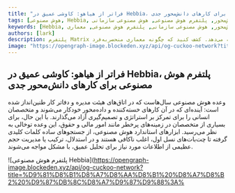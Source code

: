 ```yaml
---
title: "فراتر از هیاهو: کاوشی عمیق در Hebbia، پلتفرم هوش مصنوعی برای کارهای دانش‌محور جدی"
tags: [هوش مصنوعی, Hebbia, کار دانش‌محور, پلتفرم هوش مصنوعی, هوش مصنوعی سازمانی]
keywords: [Hebbia, تحلیل هوش مصنوعی, کار دانش‌محور, هوش مصنوعی سازمانی, پلتفرم هوش مصنوعی, معماری ISD]
authors: [lark]
description: پلتفرم Matrix هبیا، هوش مصنوعی را برای کارهای دانش‌محور بازتعریف می‌کند و راه‌حلی قدرتمند برای تحلیل داده‌های پیچیده در امور مالی و حقوقی ارائه می‌دهد. کشف کنید که چگونه معماری منحصربه‌فرد ISD و خروجی‌های ساختاریافته آن، صنایع را متحول می‌کنند.
image: "https://opengraph-image.blockeden.xyz/api/og-cuckoo-network?title=%D9%81%D8%B1%D8%A7%D8%AA%D8%B1%20%D8%A7%D8%B2%20%D9%87%DB%8C%D8%A7%D9%87%D9%88%3A%20%DA%A9%D8%A7%D9%88%D8%B4%DB%8C%20%D8%B9%D9%85%DB%8C%D9%82%20%D8%AF%D8%B1%20Hebbia%D8%8C%20%D9%BE%D9%84%D8%AA%D9%81%D8%B1%D9%85%20%D9%87%D9%88%D8%B4%20%D9%85%D8%B5%D9%86%D9%88%D8%B9%DB%8C%20%D8%A8%D8%B1%D8%A7%DB%8C%20%DA%A9%D8%A7%D8%B1%D9%87%D8%A7%DB%8C%20%D8%AF%D8%A7%D9%86%D8%B4%E2%80%8C%D9%85%D8%AD%D9%88%D8%B1%20%D8%AC%D8%AF%DB%8C"
---
```


## فراتر از هیاهو: کاوشی عمیق در Hebbia، پلتفرم هوش مصنوعی برای کارهای دانش‌محور جدی

وعده هوش مصنوعی سال‌هاست که در اتاق‌های هیئت مدیره و دفاتر کار طنین‌انداز شده است: آینده‌ای که در آن کارهای خسته‌کننده و داده‌محور خودکار می‌شوند و متخصصان انسانی را برای تمرکز بر استراتژی و تصمیم‌گیری آزاد می‌گذارند. با این حال، برای بسیاری از متخصصان در زمینه‌های پرخطر مانند امور مالی و حقوق، این وعده توخالی به نظر می‌رسید. ابزارهای استاندارد هوش مصنوعی، از جستجوهای ساده کلمات کلیدی گرفته تا چت‌بات‌های نسل اول، اغلب ناکافی هستند و در استدلال، ترکیب یا مدیریت حجم عظیمی از اطلاعات مورد نیاز برای تحلیل عمیق، با مشکل مواجه می‌شوند.

![پلتفرم هوش مصنوعی Hebbia](https://opengraph-image.blockeden.xyz/api/og-cuckoo-network?title=%D9%81%D8%B1%D8%A7%D8%AA%D8%B1%20%D8%A7%D8%B2%20%D9%87%DB%8C%D8%A7%D9%87%D9%88%3A%